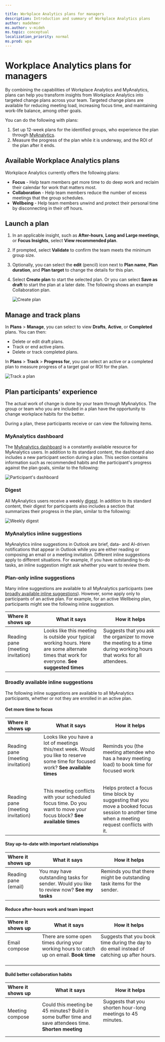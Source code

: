 ```yaml
---

title: Workplace Analytics plans for managers
description: Introduction and summary of Workplace Analytics plans
author: madehmer
ms.author: v-mideh
ms.topic: conceptual
localization_priority: normal 
ms.prod: wpa
---
```


# Workplace Analytics plans for managers

By combining the capabilities of Workplace Analytics and MyAnalytics, plans can help you transform insights from Workplace Analytics into targeted change plans across your team. Targeted change plans are available for reducing meeting load, increasing focus time, and maintaining work-life balance, among other goals.

You can do the following with plans:

1. Set up 12-week plans for the identified groups, who experience the plan through [MyAnalytics](../myanalytics/mya-landing-page.md).
2. Measure the progress of the plan while it is underway, and the ROI of the plan after it ends.

## Available Workplace Analytics plans

Workplace Analytics currently offers the following plans:

* **Focus** - Help team members get more time to do deep work and reclaim their calendar for work that matters most.
* **Collaboration** - Help team members reduce the number of excess meetings that the group schedules.
* **Wellbeing** - Help team members unwind and protect their personal time by disconnecting in their off hours.

## Launch a plan

1. In an applicable insight, such as **After-hours**, **Long and Large meetings**, or **Focus Insights**, select **View recommended plan**.
2. If prompted, select **Validate** to confirm the team meets the minimum group size.
3. Optionally, you can select the **edit** (pencil) icon next to **Plan name**, **Plan duration**, and **Plan target** to change the details for this plan.
4. Select **Create plan** to start the selected plan. Or you can select **Save as draft** to start the plan at a later date. The following shows an example Collaboration plan.

    ![Create plan](./images/create-plan.png)

## Manage and track plans

In **Plans** > **Manage**, you can select to view **Drafts**, **Active**, or **Completed** plans. You can then:

* Delete or edit draft plans.
* Track or end active plans.
* Delete or track completed plans.

In **Plans** > **Track** > **Progress for**, you can select an active or a completed plan to measure progress of a target goal or ROI for the plan.

![Track a plan](./images/track-plan.png)

## Plan participants' experience

The actual work of change is done by your team through MyAnalytics. The group or team who you are included in a plan have the opportunity to change workplace habits for the better.

During a plan, these participants receive or can view the following items.

### MyAnalytics dashboard

The [MyAnalytics dashboard](../MyAnalytics/use/dashboard-2.md) is a constantly available resource for MyAnalytics users. In addition to its standard content, the dashboard also includes a new participant section during a plan. This section contains information such as recommended habits and the participant's progress against the plan goals, similar to the following:

![Participant's dashboard](../images/wpa/tutorials/dashboard-prog-partic.png)
 
### Digest

All MyAnalytics users receive a weekly [digest](../MyAnalytics/use/email-digest-2.md). In addition to its standard content, their digest for participants also includes a section that summarizes their progress in the plan, similar to the following:

![Weekly digest](../images/wpa/tutorials/program-checkpoint-card-60.png)

### MyAnalytics inline suggestions

MyAnalytics inline suggestions in Outlook are brief, data- and AI-driven notifications that appear in Outlook while you are either reading or composing an email or a meeting invitation. Different inline suggestions apply to different situations. For example, if you have outstanding to-do tasks, an inline suggestion might ask whether you want to review them.

### Plan-only inline suggestions

Many inline suggestions are available to all MyAnalytics participants (see [broadly available inline suggestions](#broadly-available-inline-suggestions)). However, some apply only to participants of an active plan. For example, for an active Wellbeing plan, participants might see the following inline suggestion.

| Where it shows up  | What it says | How it helps  |
| :------ |-------|---------|
|Reading pane (meeting invitation) &nbsp; &nbsp; &nbsp; &nbsp; &nbsp; &nbsp; &nbsp; &nbsp; &nbsp; &nbsp; &nbsp;  | Looks like this meeting is outside your typical working hours. Here are some alternate times that work for everyone. **See suggested times** &nbsp; | Suggests that you ask the organizer to move the meeting to a time during working hours that works for all attendees. &nbsp; &nbsp; &nbsp; &nbsp; &nbsp; &nbsp; &nbsp; &nbsp; &nbsp; &nbsp; &nbsp; &nbsp; &nbsp; &nbsp; &nbsp; &nbsp; &nbsp; &nbsp; &nbsp; &nbsp; &nbsp; &nbsp;  |

### Broadly available inline suggestions

The following inline suggestions are available to all MyAnalytics participants, whether or not they are enrolled in an active plan.

#### Get more time to focus

| Where it shows up  | What it says | How it helps  |
| :------ |-------|---------|
|Reading pane (meeting invitation) &nbsp; &nbsp; &nbsp; &nbsp; &nbsp; &nbsp; &nbsp; &nbsp; &nbsp; &nbsp; &nbsp; &nbsp;  |Looks like you have a lot of meetings this/next week. Would you like to reserve some time for focused work? **See available times** &nbsp; &nbsp; &nbsp; &nbsp; &nbsp; &nbsp; &nbsp; &nbsp; &nbsp; &nbsp; &nbsp; &nbsp; &nbsp; &nbsp; &nbsp; &nbsp; &nbsp; &nbsp;  |Reminds you (the meeting attendee who has a heavy meeting load) to book time for focused work|
|Reading pane (meeting invitation) &nbsp; &nbsp; &nbsp; &nbsp; &nbsp; &nbsp; &nbsp; &nbsp;  |This meeting conflicts with your scheduled focus time. Do you want to move your focus block? **See available times** &nbsp; &nbsp; &nbsp; &nbsp; &nbsp; &nbsp; &nbsp; &nbsp; &nbsp; &nbsp; &nbsp;  |Helps protect a focus time block by suggesting that you move a booked focus session to another time when a meeting request conflicts with it.|

#### Stay up-to-date with important relationships

| Where it shows up | What it says | How it helps |
| :------ |-------|---------|
| Reading pane (email) &nbsp; &nbsp; &nbsp; &nbsp; &nbsp; &nbsp; &nbsp; &nbsp; | You may have outstanding tasks for sender. Would you like to review now? **See my tasks**   &nbsp; &nbsp; &nbsp; &nbsp; &nbsp; &nbsp; | Reminds you that there might be outstanding task items for the sender. &nbsp; &nbsp; &nbsp; &nbsp; &nbsp; &nbsp; &nbsp; &nbsp; &nbsp; &nbsp; &nbsp; &nbsp; &nbsp; &nbsp; &nbsp; &nbsp; &nbsp; &nbsp; &nbsp;  &nbsp; &nbsp;  |

#### Reduce after-hours work and team impact

| Where it shows up  | What it says | How it helps |
| :------ |-------|---------|
|Email compose &nbsp; &nbsp;  &nbsp; &nbsp; &nbsp; &nbsp; &nbsp; &nbsp; &nbsp; &nbsp; &nbsp; &nbsp;  | There are some open times during your working hours to catch up on email. **Book time**  &nbsp;  &nbsp; &nbsp; &nbsp; &nbsp; &nbsp; | Suggests that you book time during the day to do email instead of catching up after hours.  &nbsp; &nbsp; &nbsp;  &nbsp;  |

#### Build better collaboration habits

| Where it shows up  | What it says | How it helps |
| :------ |-------|---------|
|Meeting compose &nbsp; &nbsp; &nbsp; &nbsp; &nbsp; &nbsp; &nbsp; &nbsp; &nbsp; &nbsp; &nbsp; &nbsp; &nbsp; &nbsp;  | Could this meeting be 45 minutes? Build in some buffer time and save attendees time. **Shorten meeting**  &nbsp; &nbsp; &nbsp; &nbsp; &nbsp; &nbsp;|Suggests that you shorten hour-long meetings to 45 minutes. &nbsp; &nbsp; &nbsp; &nbsp; &nbsp; &nbsp; &nbsp; &nbsp; &nbsp; &nbsp; &nbsp; &nbsp; &nbsp; &nbsp; &nbsp; &nbsp; &nbsp; &nbsp; &nbsp; &nbsp; &nbsp; &nbsp; &nbsp; &nbsp; &nbsp; &nbsp; &nbsp; &nbsp; &nbsp; &nbsp; &nbsp; &nbsp; &nbsp; &nbsp; &nbsp; &nbsp; &nbsp; &nbsp; &nbsp; &nbsp; &nbsp; |
